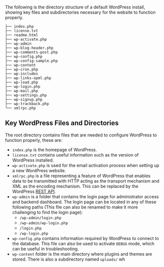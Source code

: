 The following is the directory structure of a default WordPress install, showing key files and subdirectories necessary for the website to function properly.
```
├── index.php
├── license.txt
├── readme.html
├── wp-activate.php
├── wp-admin
├── wp-blog-header.php
├── wp-comments-post.php
├── wp-config.php
├── wp-config-sample.php
├── wp-content
├── wp-cron.php
├── wp-includes
├── wp-links-opml.php
├── wp-load.php
├── wp-login.php
├── wp-mail.php
├── wp-settings.php
├── wp-signup.php
├── wp-trackback.php
└── xmlrpc.php
```
## Key WordPress Files and Directories
The root directory contains files that are needed to configure WordPress to function properly, these are:
- `index.php` is the homepage of WordPress.
- `license.txt` contains useful information such as the version of WordPress installed.
- `wp-activate.php` is used for the email activation process when setting up a new WordPress website.
- `xmlrpc.php` is a file representing a feature of WordPress that enables data to be transmitted with HTTP acting as the transport mechanism and XML as the encoding mechanism. This can be replaced by the WordPress [REST API](https://developer.wordpress.org/rest-api/reference).
- `wp-admin` is a folder that contains the login page for administrator access and backend dashboard. The login page can be located in any of these following paths (This file can also be renamed to make it more challenging to find the login page):
	- `/wp-admin/login.php`
	- `/wp-admin/wp-login.php`
	- `/login.php`
	- `/wp-login.php`
- `wp-config.php` contains information required by WordPress to connect to the database. This file can also be used to activate `DEBUG` mode, which can be useful in troubleshooting.
- `wp-content` folder is the main directory where plugins and themes are stored. There is also a subdirectory named `uploads/` wh